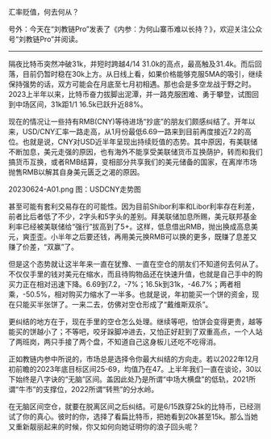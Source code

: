 
汇率贬值，何去何从？

号外：今天在“刘教链Pro”发表了《内参：为何山寨币难以长持？》，欢迎关注公众号“刘教链Pro”并阅读。

* * *

隔夜比特币突然冲破31k，并短时跨越4/14 31.0k的高点，最高触及31.4k。而后回落，目前仍暂时稳在30k上方。从日线上看，如果价格能够克服5MA的吸引，继续保持强势的话，双方可能会在月底至七月初相遇。那也会是多空龙战于野之时。2023上半年以来，比特币奋力拔脚出泥潭，并一路克服困难、勇于攀登，试图回到中场区间，31k距1/1 16.5k已跃升近88%。

现在的情况让一些持有RMB(CNY)等待进场“抄底”的朋友们颇感纠结了。开年以来，USD/CNY汇率一路走高，从1月份最低6.69一路来到目前再度接近7.2的高位。也就是说，CNY对USD近半年呈现出持续贬值的态势。其中原因，有美联储不断加息，美元走强的原因，也有海外不能享受美联储货币互换荫护，转而和我们搞货币互换，或者RMB结算，变相部分共享我们的美元储备的国家，在离岸市场抛售RMB以解其自身美元匮乏之渴的原因。

20230624-A01.png
图：USDCNY走势图

甚至可能有套利交易存在的可能性。因为目前Shibor利率和Libor利率存在利差，前者比后者低了不少，2字头和5字头的差别。拜美联储加息所赐，美元联邦基金利率已经被美联储给“强行”拔高到了5+。这样，低息借出RMB，抛出换成高息美元，爽歪歪。小半年之后要还钱，再用美元换RMB可以换的更多，既赚了息差又赚了价差，“双赢”了。

但是这个态势就让这半年来一直在犹豫、一直在空仓的朋友们不知道何去何从了。不仅仅手里的钱对美元在缩水，而且待购物品还在快速升值，也就是自己手中的购买力正在相对迅速下降。6.69到7.2，-7%；16.5k到31k，-46.7%；两者相乘，-50.5%，相对购买力缩水了一半多。也就是说，年初能买一个饼的资金，现在只能买半张饼了。一来二去，仿佛对空仓形成了“戴维斯双杀”。

更纠结的地方在于，现在手里的空仓怎么处理。继续等吧，怕饼会变得更贵，越等能买的饼越小了；不等吧，咬牙跺脚冲进去，又怕正好赶到了双重高点，一个人站了两班岗，两只手接了两个盘，不知道自己这身板儿还吃不吃得消。

正如教链内参中所说的，市场总是选择令你最大纠结的方向走。若以2022年12月初前瞻的2023年底目标区间25-69，均值乃在47。上半年我们一直在谈论，30以下始终是八字诀的“无脑”区间。盖因此处乃是所谓“中场大横盘”的低轨，2021所谓“牛市”的支撑位，2022所谓“转熊”的分水岭。

在无脑区间空仓，就要在脱离区间之后纠结。可是6/15跌穿25k的比特币，已经测试了你的真心。彼时的你，选择了看扁比特币，把她看到20k甚至15k。那么当她又重新靓丽起来的时候，你又如何向她证明你的浪子回头呢？
